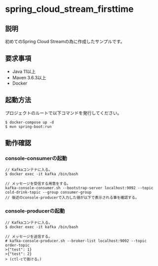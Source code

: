 # spring_cloud_stream_firsttime
## 説明
初めてのSpring Cloud Streamの為に作成したサンプルです。

## 要求事項
* Java 11以上
* Maven 3.6.3以上
* Docker

## 起動方法
プロジェクトのルートで以下コマンドを発行してください。
```
$ docker-compose up -d
$ mvn spring-boot:run
```

## 動作確認
### console-consumerの起動
```
// Kafkaコンテナに入る。
$ docker exec -it kafka /bin/bash

// メッセージを受信する用意をする。
kafka-console-consumer.sh --bootstrap-server localhost:9092 --topic cold-drink-topic --group consumer-group
// 後述のconsole-producerで入力した値が以下で表示される事を確認する。
```
### console-producerの起動
```
// Kafkaコンテナに入る。
$ docker exec -it kafka /bin/bash

// メッセージを送信する。
# kafka-console-producer.sh --broker-list localhost:9092 --topic order-topic
>{"test": 1}
>{"test": 2}
> (ctl-cで抜ける。)
```

